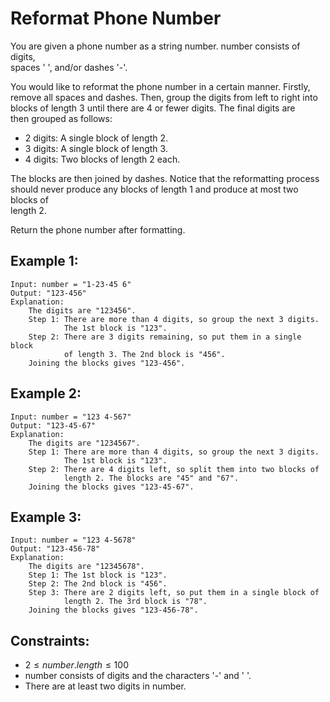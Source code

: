 # Reformat Phone Number

You are given a phone number as a string number. number consists of digits,  
spaces ' ', and/or dashes '-'.

You would like to reformat the phone number in a certain manner. Firstly,  
remove all spaces and dashes. Then, group the digits from left to right into  
blocks of length 3 until there are 4 or fewer digits. The final digits are  
then grouped as follows:

* 2 digits: A single block of length 2.
* 3 digits: A single block of length 3.
* 4 digits: Two blocks of length 2 each.

The blocks are then joined by dashes. Notice that the reformatting process  
should never produce any blocks of length 1 and produce at most two blocks of  
length 2.

Return the phone number after formatting.

 

## Example 1:

    Input: number = "1-23-45 6"
    Output: "123-456"
    Explanation: 
        The digits are "123456".
        Step 1: There are more than 4 digits, so group the next 3 digits. 
                The 1st block is "123".
        Step 2: There are 3 digits remaining, so put them in a single block
                of length 3. The 2nd block is "456".
        Joining the blocks gives "123-456".
        
## Example 2:

    Input: number = "123 4-567"
    Output: "123-45-67"
    Explanation: 
        The digits are "1234567".
        Step 1: There are more than 4 digits, so group the next 3 digits. 
                The 1st block is "123".
        Step 2: There are 4 digits left, so split them into two blocks of 
                length 2. The blocks are "45" and "67".
        Joining the blocks gives "123-45-67".
        
## Example 3:

    Input: number = "123 4-5678"
    Output: "123-456-78"
    Explanation: 
        The digits are "12345678".
        Step 1: The 1st block is "123".
        Step 2: The 2nd block is "456".
        Step 3: There are 2 digits left, so put them in a single block of  
                length 2. The 3rd block is "78".
        Joining the blocks gives "123-456-78".

 

## Constraints:

* $2 \le number.length \le 100$
* number consists of digits and the characters '-' and ' '.
* There are at least two digits in number.

